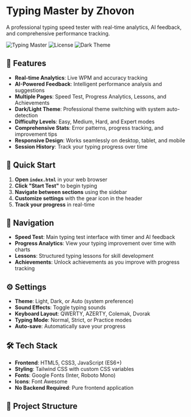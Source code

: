 # Typing Master by Zhovon

A professional typing speed tester with real-time analytics, AI feedback, and comprehensive performance tracking.

![Typing Master](https://img.shields.io/badge/Version-2.0.0-blue)
![License](https://img.shields.io/badge/License-MIT-green)
![Dark Theme](https://img.shields.io/badge/Dark%20Theme-Enabled-success)

## 🚀 Features

- **Real-time Analytics**: Live WPM and accuracy tracking
- **AI-Powered Feedback**: Intelligent performance analysis and suggestions
- **Multiple Pages**: Speed Test, Progress Analytics, Lessons, and Achievements
- **Dark/Light Theme**: Professional theme switching with system auto-detection
- **Difficulty Levels**: Easy, Medium, Hard, and Expert modes
- **Comprehensive Stats**: Error patterns, progress tracking, and improvement tips
- **Responsive Design**: Works seamlessly on desktop, tablet, and mobile
- **Session History**: Track your typing progress over time

## 🎯 Quick Start

1. **Open `index.html`** in your web browser
2. **Click "Start Test"** to begin typing
3. **Navigate between sections** using the sidebar
4. **Customize settings** with the gear icon in the header
5. **Track your progress** in real-time

## 📱 Navigation

- **Speed Test**: Main typing test interface with timer and AI feedback
- **Progress Analytics**: View your typing improvement over time with charts
- **Lessons**: Structured typing lessons for skill development
- **Achievements**: Unlock achievements as you improve with progress tracking

## ⚙️ Settings

- **Theme**: Light, Dark, or Auto (system preference)
- **Sound Effects**: Toggle typing sounds
- **Keyboard Layout**: QWERTY, AZERTY, Colemak, Dvorak
- **Typing Mode**: Normal, Strict, or Practice modes
- **Auto-save**: Automatically save your progress

## 🛠️ Tech Stack

- **Frontend**: HTML5, CSS3, JavaScript (ES6+)
- **Styling**: Tailwind CSS with custom CSS variables
- **Fonts**: Google Fonts (Inter, Roboto Mono)
- **Icons**: Font Awesome
- **No Backend Required**: Pure frontend application

## 📁 Project Structure
